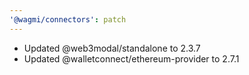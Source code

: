 ```yaml
---
'@wagmi/connectors': patch
---
```


- Updated @web3modal/standalone to 2.3.7
- Updated @walletconnect/ethereum-provider to 2.7.1
